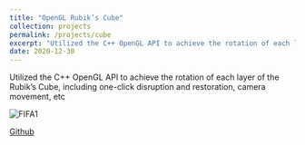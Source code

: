```yaml
---
title: "OpenGL Rubik’s Cube"
collection: projects
permalink: /projects/cube
excerpt: "Utilized the C++ OpenGL API to achieve the rotation of each layer of the Rubik’s Cube, including one-click disruption and restoration, camera movement, etc <br/><img src='/images/cube.png'>"
date: 2020-12-30
---
```


Utilized the C++ OpenGL API to achieve the rotation of each layer of the Rubik’s Cube, including one-click disruption and restoration, camera movement, etc

![FIFA1](http://jinjinhe2001.github.io/images/cube.png)

[Github](https://github.com/jinjinhe2001/Opengl-MagicCube)
